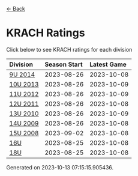[<- Back](../readme.md)
# KRACH Ratings
Click below to see KRACH ratings for each division

| Division | Season Start | Latest Game |
| :-- | :-- | :-- |
| [9U 2014](9U-2014-ratings.md) | 2023-08-26 | 2023-10-08 |
| [10U 2013](10U-2013-ratings.md) | 2023-08-26 | 2023-10-09 |
| [11U 2012](11U-2012-ratings.md) | 2023-08-26 | 2023-10-09 |
| [12U 2011](12U-2011-ratings.md) | 2023-08-26 | 2023-10-08 |
| [13U 2010](13U-2010-ratings.md) | 2023-08-26 | 2023-10-09 |
| [14U 2009](14U-2009-ratings.md) | 2023-08-26 | 2023-10-08 |
| [15U 2008](15U-2008-ratings.md) | 2023-09-02 | 2023-10-08 |
| [16U](16U-ratings.md) | 2023-08-25 | 2023-10-08 |
| [18U](18U-ratings.md) | 2023-08-25 | 2023-10-08 |

Generated on 2023-10-13 07:15:15.905436.
